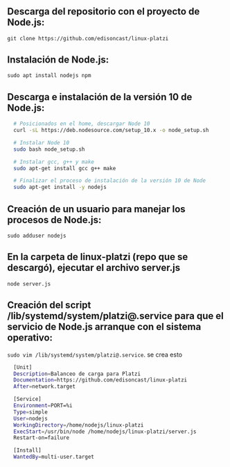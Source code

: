 #

## Descarga del repositorio con el proyecto de Node.js:

`git clone https://github.com/edisoncast/linux-platzi`

## Instalación de Node.js:

`sudo apt install nodejs npm`

## Descarga e instalación de la versión 10 de Node.js:

```sh
  # Posicionados en el home, descargar Node 10
  curl -sL https://deb.nodesource.com/setup_10.x -o node_setup.sh

  # Instalar Node 10
  sudo bash node_setup.sh

  # Instalar gcc, g++ y make
  sudo apt-get install gcc g++ make

  # Finalizar el proceso de instalación de la versión 10 de Node
  sudo apt-get install -y nodejs
```

## Creación de un usuario para manejar los procesos de Node.js:

`sudo adduser nodejs`

## En la carpeta de linux-platzi (repo que se descargó), ejecutar el archivo server.js

`node server.js`

## Creación del script /lib/systemd/system/platzi@.service para que el servicio de Node.js arranque con el sistema operativo:

`sudo vim /lib/systemd/system/platzi@.service`. se crea esto

```sh
  [Unit]
  Description=Balanceo de carga para Platzi
  Documentation=https://github.com/edisoncast/linux-platzi
  After=network.target

  [Service]
  Environment=PORT=%i
  Type=simple
  User=nodejs
  WorkingDirectory=/home/nodejs/linux-platzi
  ExecStart=/usr/bin/node /home/nodejs/linux-platzi/server.js
  Restart-on=failure

  [Install]
  WantedBy=multi-user.target
```

